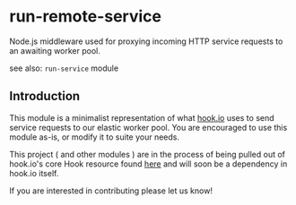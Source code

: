 # run-remote-service

Node.js middleware used for proxying incoming HTTP service requests to an awaiting worker pool.

see also: `run-service` module

## Introduction

This module is a minimalist representation of what [hook.io](hook.io) uses to send service requests to our elastic worker pool. You are encouraged to use this module as-is, or modify it to suite your needs.

This project ( and other modules ) are in the process of being pulled out of hook.io's core Hook resource found [here](https://github.com/bigcompany/hook.io/tree/master/lib/resources/hook) and will soon be a dependency in hook.io itself.

If you are interested in contributing please let us know!

